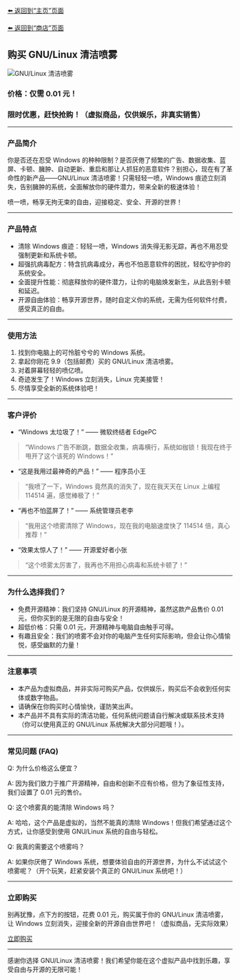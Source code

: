 [⬅️ 返回到“主页”页面](./)

[⬅️ 返回到“商店”页面](./shop)

## 购买 GNU/Linux 清洁喷雾

![GNU/Linux 清洁喷雾](https://mirror.ghproxy.com/https://raw.githubusercontent.com/felixng1988/felixng1988.github.io/images/%E5%B9%BF%E5%91%8A.jpg)

### 价格：仅需 0.01 元！  
### 限时优惠，赶快抢购！（虚拟商品，仅供娱乐，非真实销售）

---

### 产品简介

你是否还在忍受 Windows 的种种限制？是否厌倦了频繁的广告、数据收集、蓝屏、卡顿、臃肿、自动更新、重启和那让人抓狂的恶意软件？别担心，现在有了革命性的新产品——GNU/Linux 清洁喷雾！只需轻轻一喷，Windows 痕迹立刻消失，告别臃肿的系统，全面解放你的硬件潜力，带来全新的极速体验！

喷一喷，畅享无拘无束的自由，迎接稳定、安全、开源的世界！

---

### 产品特点

- 清除 Windows 痕迹：轻轻一喷，Windows 消失得无影无踪，再也不用忍受强制更新和系统卡顿。
- 超强抗病毒配方：特含抗病毒成分，再也不怕恶意软件的困扰，轻松守护你的系统安全。
- 全面提升性能：彻底释放你的硬件潜力，让你的电脑焕发新生，从此告别卡顿和延迟。
- 开源自由体验：畅享开源世界，随时自定义你的系统，无需为任何软件付费，感受真正的自由。

---

### 使用方法

1. 找到你电脑上的可怜脏兮兮的 Windows 系统。
2. 拿起你刚花 9.9（包括邮费）买的 GNU/Linux 清洁喷雾。
3. 对着屏幕轻轻的喷亿喷。
4. 奇迹发生了！Windows 立刻消失，Linux 完美接管！
5. 尽情享受全新的系统体验吧！

---

### 客户评价

- “Windows 太垃圾了！” —— 微软终结者 EdgePC
> “Windows 广告不断跳，数据全收集，病毒横行，系统如枷锁！我现在终于甩开了这个该死的 Windows！”

- “这是我用过最神奇的产品！” —— 程序员小王
> “我喷了一下，Windows 竟然真的消失了，现在我天天在 Linux 上编程 114514 遍，感觉棒极了！”  

- “再也不怕蓝屏了！” —— 系统管理员老李
> “我用这个喷雾清除了 Windows，现在我的电脑速度快了 114514 倍，真心推荐！”  

- “效果太惊人了！” —— 开源爱好者小张
> “这个喷雾太厉害了，我再也不用担心病毒和系统卡顿了！”

---

### 为什么选择我们？

- 免费开源精神：我们坚持 GNU/Linux 的开源精神，虽然这款产品售价 0.01 元，但你买到的是无限的自由与安全！
- 超低价格：只需 0.01 元，开源精神与电脑自由触手可得。
- 有趣且安全：我们的喷雾不会对你的电脑产生任何实际影响，但会让你心情愉悦，感受幽默的力量！

---

### 注意事项

- 本产品为虚拟商品，并非实际可购买产品，仅供娱乐，购买后不会收到任何实体或数字物品。
- 请确保在你购买时心情愉快，谨防笑出声。
- 本产品并不具有实际的清洁功能，任何系统问题请自行解决或联系技术支持（你可以使用真正的 GNU/Linux 系统解决大部分问题哦！）。

---

### 常见问题 (FAQ)

Q: 为什么价格这么便宜？

A: 因为我们致力于推广开源精神，自由和创新不应有价格，但为了象征性支持，我们设置了 0.01 元的售价。

Q: 这个喷雾真的能清除 Windows 吗？

A: 哈哈，这个产品是虚拟的，当然不能真的清除 Windows！但我们希望通过这个方式，让你感受到使用 GNU/Linux 系统的自由与轻松。

Q: 我真的需要这个喷雾吗？

A: 如果你厌倦了 Windows 系统，想要体验自由的开源世界，为什么不试试这个喷雾呢？（开个玩笑，赶紧安装个真正的 GNU/Linux 系统吧！）

---

### 立即购买

别再犹豫，点下方的按钮，花费 0.01 元，购买属于你的 GNU/Linux 清洁喷雾，让 Windows 立刻消失，迎接全新的开源自由世界吧！（虚拟商品，无实际效果）

[立即购买](./purchase)

---

感谢你选择 GNU/Linux 清洁喷雾！我们希望你能在这个虚拟产品中找到乐趣，享受自由与开源的无限可能！